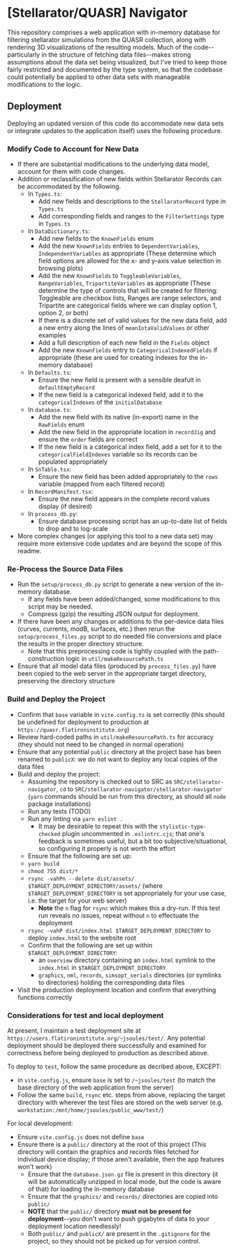 # [Stellarator/QUASR] Navigator

This repository comprises a web application with in-memory database for filtering stellarator simulations from the QUASR collection,
along with rendering 3D visualizations of the resulting models. Much of the code--particularly in the structure of fetching data
files--makes strong assumptions about the data set being visualized, but I've tried to keep those fairly restricted and documented
by the type system, so that the codebase could potentially be applied to other data sets with manageable modifications to the
logic.

## Deployment

Deploying an updated version of this code (to accommodate new data sets or integrate updates to the application itself)
uses the following procedure.

### Modify Code to Account for New Data

- If there are substantial modifications to the underlying data model, account for them with code changes.
- Addition or reclassification of new fields within Stellarator Records can be accommodated by the following.
  - In `Types.ts`:
    - Add new fields and descriptions to the `StellaratorRecord` type in `Types.ts`
    - Add corresponding fields and ranges to the `FilterSettings` type in `Types.ts`
  - In `DataDictionary.ts`:
    - Add new fields to the `KnownFields` enum
    - Add the new `KnownFields` entries to `DependentVariables`, `IndependentVariables` as appropriate
    (These determine which field options are allowed for the x- and y-axis value selection in browsing plots)
    - Add the new `KnownFields` to `ToggleableVariables`, `RangeVariables`, `TripartiteVariables` as appropriate
    (These determine the type of controls that will be created for filtering: Toggleable are checkbox lists,
    Ranges are range selectors, and Tripartite are categorical fields where we can display option 1, option 2, or both)
    - If there is a discrete set of valid values for the new data field, add a new entry along the lines of
    `meanIotaValidValues` or other examples
    - Add a full description of each new field in the `Fields` object
    - Add the new `KnownFields` entry to `CategoricalIndexedFields` if appropriate (these are used for creating
    indexes for the in-memory database)
  - In `Defaults.ts`:
    - Ensure the new field is present with a sensible deafult in `defaultEmptyRecord`
    - If the new field is a categorical indexed field, add it to the `categoricalIndexes` of the `initialDatabase`
  - In `database.ts`:
    - Add the new field with its native (in-export) name in the `RawFields` enum
    - Add the new field in the appropriate location in `recordJig` and ensure the `order` fields are correct
    - If the new field is a categorical index field, add a set for it to the `categoricalFieldIndexes` variable so
      its records can be populated appropriately
  - In `SnTable.tsx`:
    - Ensure the new field has been added appropriately to the `rows` variable (mapped from each filtered record)
  - In `RecordManifest.tsx`:
    - Ensure the new field appears in the complete record values display (if desired)
  - In `process_db.py`:
    - Ensure database processing script has an up-to-date list of fields to drop and to log-scale
- More complex changes (or applying this tool to a new data set) may require more extensive code updates and are
  beyond the scope of this readme.

### Re-Process the Source Data Files

- Run the `setup/process_db.py` script to generate a new version of the in-memory database.
  - If any fields have been added/changed, some modifications to this script may be needed.
  - Compress (gzip) the resulting JSON output for deployment.
- If there have been any changes or additions to the per-device data files (curves, currents, modB, surfaces, etc.)
then rerun the `setup/process_files.py` script to do needed file conversions and place the results in the proper
directory structure.
  - Note that this preprocessing code is tightly coupled with the path-construction logic in `util/makeResourcePath.ts`
- Ensure that all model data files (produced by `process_files.py`) have been copied to the web server in the
appropriate target directory, preserving the directory structure

### Build and Deploy the Project

- Confirm that `base` variable in `vite.config.ts` is set correctly (this should be undefined for deployment
to production at `https://quasr.flatironinstitute.org`)
- Review hard-coded paths in `util/makeResourcePath.ts` for accuracy (they should not need to be changed in
normal operation)
- Ensure that any potential `public` directory at the project base has been renamed to `publicX`: we do not want to
deploy any local copies of the data files
- Build and deploy the project:
  - Assuming the repository is checked out to SRC as `SRC/stellarator-navigator`, `cd` to
  `SRC/stellarator-navigator/stellarator-navigator` (`yarn` commands should be run from this directory, as should
  all `node` package installations)
  - Run any tests (TODO)
  - Run any linting via `yarn eslint .`
    - It may be desirable to repeat this with the `stylistic-type-checked` plugin uncommented in `.eslintrc.cjs`;
    that one's feedback is sometimes useful, but a bit too subjective/situational, so configuring it properly
    is not worth the effort
  - Ensure that the following are set up:
  - `yarn build`
  - `chmod 755 dist/*`
  - `rsync -vahPn --delete dist/assets/ $TARGET_DEPLOYMENT_DIRECTORY/assets/` (where `$TARGET_DEPLOYMENT_DIRECTORY` is
  set appropriately for your use case, i.e. the target for your web server)
    - **Note** the `n` flag for `rsync` which makes this a dry-run. If this test run reveals no issues, repeat
    without `n` to effectuate the deployment
  - `rsync -vahP dist/index.html $TARGET_DEPLOYMENT_DIRECTORY` to deploy `index.html` to the website root
  - Confirm that the following are set up within `$TARGET_DEPLOYMENT_DIRECTORY`:
    - an `overview` directory containing an `index.html` symlink to the `index.html` in `$TARGET_DEPLOYMENT_DIRECTORY`
    - `graphics`, `nml`, `records`, `simsopt_serials` directories (or symlinks to directories) holding the
    corresponding data files
- Visit the production deployment location and confirm that everything functions correctly

### Considerations for test and local deployment

At present, I maintain a test deployment site at `https://users.flatironinstitute.org/~jsoules/test/`.
Any potential deployment should be deployed there successfully and examined for correctness before being
deployed to production as described above.

To deploy to `test`, follow the same procedure as decribed above, EXCEPT:
- in `vite.config.js`, ensure `base` is set to `/~jsoules/test` (to match the base directory of the web
application from the server)
- Follow the same `build`, `rsync` etc. steps from above, replacing the target directory with wherever
the test files are stored on the web server (e.g. `workstation:/mnt/home/jsoules/public_www/test/`)

For local development:
- Ensure `vite.config.js` does not define `base`
- Ensure there is a `public/` directory at the root of this project (This directory will contain the
graphics and records files fetched for individual device display; if those aren't available, then the
app features won't work)
  - Ensure that the `database.json.gz` file is present in this directory (it will be automatically
  unzipped in local mode, but the code is aware of that) for loading the in-memory database
  - Ensure that the `graphics/` and `records/` directories are copied into `public/`
  - **NOTE** that the `public/` directory **must not be present for deployment**--you don't want
  to push gigabytes of data to your deployment location needlessly!
  - Both `public/` and `publicX/` are present in the `.gitignore` for the project, so they should
  not be picked up for version control.
